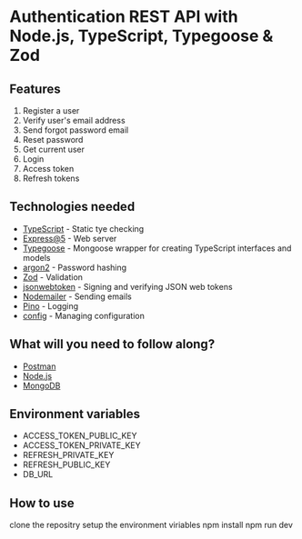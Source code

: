 # Authentication REST API with Node.js, TypeScript, Typegoose & Zod

## Features
1. Register a user
2. Verify user's email address
3. Send forgot password email
4. Reset password
5. Get current user
6. Login
7. Access token
8. Refresh tokens

## Technologies needed
- [TypeScript](https://www.typescriptlang.org/) - Static tye checking 
- [Express@5](https://expressjs.com/en/5x/api.html) - Web server
- [Typegoose](https://typegoose.github.io/typegoose/) - Mongoose wrapper for creating TypeScript interfaces and models
- [argon2](https://github.com/ranisalt/node-argon2#readme) - Password hashing
- [Zod](https://github.com/colinhacks/zod) - Validation
- [jsonwebtoken](https://github.com/auth0/node-jsonwebtoken) - Signing and verifying JSON web tokens
- [Nodemailer](https://nodemailer.com/about/) - Sending emails
- [Pino](https://github.com/pinojs/pino) - Logging
- [config](https://github.com/lorenwest/node-config) - Managing configuration


## What will you need to follow along?
- [Postman](https://www.postman.com/downloads/)
- [Node.js](https://nodejs.org/en/)
- [MongoDB](https://www.mongodb.com/try/download/community)


## Environment variables 
* ACCESS_TOKEN_PUBLIC_KEY
* ACCESS_TOKEN_PRIVATE_KEY
* REFRESH_PRIVATE_KEY
* REFRESH_PUBLIC_KEY
* DB_URL

## How to use
clone the repositry
setup the environment viriables
npm install
npm run dev
